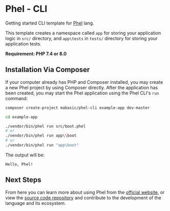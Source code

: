 # Phel - CLI

Getting started CLI template for [Phel](https://phel-lang.org/) lang.

This template creates a namespace called `app` for storing your application logic in `src/` directory, and `app\tests` in `tests/` directory for storing your application tests.

**Requirement: PHP 7.4 or 8.0**

## Installation Via Composer

If your computer already has PHP and Composer installed, you may create a new Phel project by using Composer directly. After the application has been created, you may start the Phel application using the Phel CLI's `run` command:

```bash
composer create-project mabasic/phel-cli example-app dev-master

cd example-app

./vendor/bin/phel run src/boot.phel
# or
./vendor/bin/phel run app\\boot
# or
./vendor/bin/phel run "app\boot"
```

The output will be:

```
Hello, Phel!
```

## Next Steps

From here you can learn more about using Phel from the [official website](https://phel-lang.org/), or view the [source code repository](https://github.com/phel-lang/phel-lang) and contribute to the development of the language and its ecosystem.
